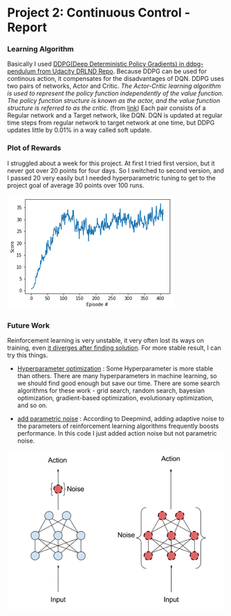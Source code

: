 # Project 2: Continuous Control - Report

### Learning Algorithm

Basically I used [DDPG(Deep Deterministic Policy Gradients) in ddpg-pendulum from Udacity DRLND Repo](<https://github.com/udacity/deep-reinforcement-learning/tree/master/ddpg-pendulum>). Because DDPG can be used for continous action, it compensates for the disadvantages of DQN.
DDPG uses two pairs of networks, Actor and Critic. *The Actor-Critic learning algorithm is used to represent the policy function independently of the value function. The policy function structure is known as the actor, and the value function structure is referred to as the critic.* (from [link](<https://pemami4911.github.io/blog/2016/08/21/ddpg-rl.html>))
Each pair consists of a Regular network and a Target network, like DQN. DQN is updated at regular time steps from regular network to target network at one time, but DDPG updates little by 0.01% in a way called soft update.


### Plot of Rewards

I struggled about a week for this project. At first I tried first version, but it never got over 20 points for four days. So I switched to second version, and I passed 20 very easily but I needed hyperparametric tuning to get to the project goal of average 30 points over 100 runs.

![](<plot_of_reward.png>)


### Future Work

Reinforcement learning is very unstable, it very often lost its ways on training, even [it diverges after finding solution](<https://www.reddit.com/r/MachineLearning/comments/8pcykb/d_actor_critic_ddpg_diverging_after_finding/>). For more stable result, I can try this things.

* [Hyperparameter optimization](<https://en.wikipedia.org/wiki/Hyperparameter_optimization>) : Some Hyperparameter is more stable than others. There are many hyperparameters in machine learning, so we should find good enough but save our time. There are some search algorithms for these work - grid search, random search, bayesian optimization, gradient-based optimization, evolutionary optimization, and so on.

* [add parametric noise](<https://blog.openai.com/better-exploration-with-parameter-noise/>) : According to Deepmind, adding adaptive noise to the parameters of reinforcement learning algorithms frequently boosts performance. In this code I just added action noise but not parametric noise.

![](<p_diag_1.png>)
